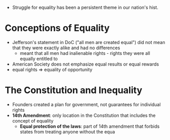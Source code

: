 - Struggle for equality has been a persistent theme in our nation's hist.
# Conceptions of Equality
- Jefferson's statement in DoC ("all men are created equal") did not mean that they were exactly alike and had no differences
	- meant that all men had inalienable rights - rights they were all equally entitled to
- American Society does not emphasize equal results or equal rewards
- equal rights => equality of opportunity

# The Constitution and Inequality
- Founders created a plan for government, not guarantees for individual rights
- **14th Amendment**: only location in the Constitution that includes the concept of equality
	- **Equal protection of the laws**: part of 14th amendment that forbids states from treating anyone without the equa